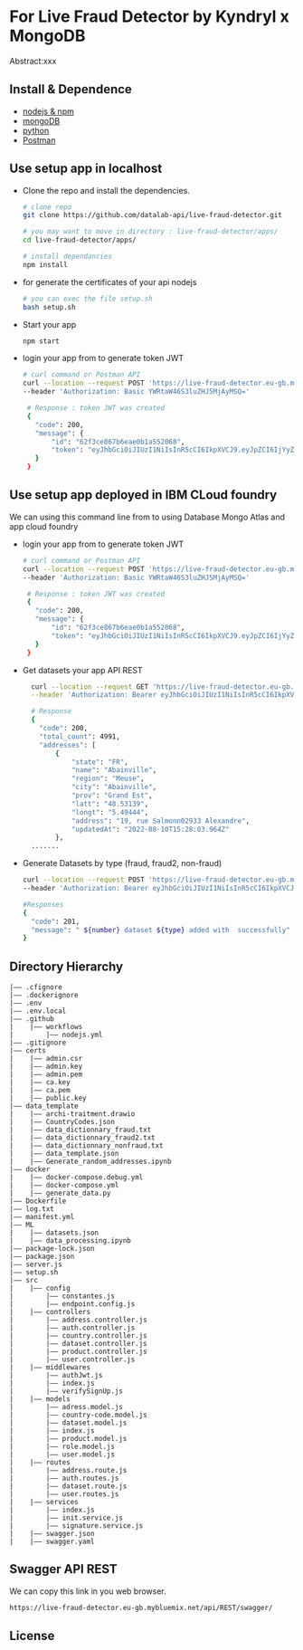 For Live Fraud Detector by
Kyndryl x MongoDB
===

Abstract:xxx

## Install & Dependence

- [nodejs & npm](https://nodejs.org/en/)
- [mongoDB](https://www.mongodb.com/docs/manual/administration/install-community/)
- [python](https://www.python.org/downloads/)
- [Postman](https://www.postman.com/)

## Use setup app in localhost

- Clone the repo and install the dependencies.

  ```bash
  # clone repo
  git clone https://github.com/datalab-api/live-fraud-detector.git 
  ```

  ```bash
  # you may want to move in directory : live-fraud-detector/apps/
  cd live-fraud-detector/apps/
  ```

   ```bash
  # install dependancies
  npm install 
  ```

- for generate the certificates of your api nodejs

  ```bash
  # you can exec the file setup.sh
  bash setup.sh
  ```

- Start your app

  ```bash
  npm start  
  ```
  
- login your app from to generate token JWT

  ```bash
  # curl command or Postman API
  curl --location --request POST 'https://live-fraud-detector.eu-gb.mybluemix.net/api/REST/services/v1/oauth/token/login' \
  --header 'Authorization: Basic YWRtaW46S3luZHJ5MjAyMSQ='
  ```

   ```bash
    # Response : token JWT was created 
    {
      "code": 200,
      "message": {
          "id": "62f3ce867b6eae0b1a552068",
          "token": "eyJhbGciOiJIUzI1NiIsInR5cCI6IkpXVCJ9.eyJpZCI6IjYyZjNjZTg2N2I2ZWFlMGIxYTU1MjA2OCIsInVzZXJuYW1lIjoiYWRtaW4iLCJlbWFpbCI6Im1hbWFkb3UuY2lyZS5ndWlzc2VAa3luZHJ5bC5jb20iLCJyb2xlIjpbIlJPTEVfQURNSU4iXSwidHlwZSI6IkJlYXJlciIsImlhdCI6MTY2MTM0MjE1MiwiZXhwIjoxNjYxMzQzOTUyfQ.c4nNXjD99v6cKgKK26_T7pjNqHURGY8hBnlwre9LeH4"
      }
    }
  ```

## Use setup app deployed in IBM CLoud foundry 
We can using this command line from to using Database Mongo Atlas and app cloud foundry 
- login your app from to generate token JWT

  ```bash
  # curl command or Postman API
  curl --location --request POST 'https://live-fraud-detector.eu-gb.mybluemix.net/api/REST/services/v1/oauth/token/login' \
  --header 'Authorization: Basic YWRtaW46S3luZHJ5MjAyMSQ='
  ```

   ```bash
    # Response : token JWT was created 
    {
      "code": 200,
      "message": {
          "id": "62f3ce867b6eae0b1a552068",
          "token": "eyJhbGciOiJIUzI1NiIsInR5cCI6IkpXVCJ9.eyJpZCI6IjYyZjNjZTg2N2I2ZWFlMGIxYTU1MjA2OCIsInVzZXJuYW1lIjoiYWRtaW4iLCJlbWFpbCI6Im1hbWFkb3UuY2lyZS5ndWlzc2VAa3luZHJ5bC5jb20iLCJyb2xlIjpbIlJPTEVfQURNSU4iXSwidHlwZSI6IkJlYXJlciIsImlhdCI6MTY2MTM0MjE1MiwiZXhwIjoxNjYxMzQzOTUyfQ.c4nNXjD99v6cKgKK26_T7pjNqHURGY8hBnlwre9LeH4"
      }
    }
  ```
  
- Get datasets your app API REST

  ```bash
    curl --location --request GET 'https://live-fraud-detector.eu-gb.mybluemix.net/api/REST/services/v1/adresses?state=FR' \
    --header 'Authorization: Bearer eyJhbGciOiJIUzI1NiIsInR5cCI6IkpXVCJ9.eyJpZCI6IjYyZjNjZTg2N2I2ZWFlMGIxYTU1MjA2OCIsInVzZXJuYW1lIjoiYWRtaW4iLCJlbWFpbCI6Im1hbWFkb3UuY2lyZS5ndWlzc2VAa3luZHJ5bC5jb20iLCJyb2xlIjpbIlJPTEVfQURNSU4iXSwidHlwZSI6IkJlYXJlciIsImlhdCI6MTY2MTM0MjE1MiwiZXhwIjoxNjYxMzQzOTUyfQ.c4nNXjD99v6cKgKK26_T7pjNqHURGY8hBnlwre9LeH4'
  ```
  
  ```bash
    # Response 
    {
      "code": 200,
      "total_count": 4991,
      "addresses": [
          {
              "state": "FR",
              "name": "Abainville",
              "region": "Meuse",
              "city": "Abainville",
              "prov": "Grand Est",
              "latt": "48.53139",
              "longt": "5.49444",
              "address": "19, rue Salmonn02933 Alexandre",
              "updatedAt": "2022-08-10T15:28:03.964Z"
          },
    .......
  ```

- Generate Datasets by type (fraud, fraud2, non-fraud)

  ```bash
  curl --location --request POST 'https://live-fraud-detector.eu-gb.mybluemix.net/api/REST/services/v1/datasets/${type}/add?number=50' \
  --header 'Authorization: Bearer eyJhbGciOiJIUzI1NiIsInR5cCI6IkpXVCJ9.eyJpZCI6IjYyZjNjZTg2N2I2ZWFlMGIxYTU1MjA2OCIsInVzZXJuYW1lIjoiYWRtaW4iLCJlbWFpbCI6Im1hbWFkb3UuY2lyZS5ndWlzc2VAa3luZHJ5bC5jb20iLCJyb2xlIjpbIlJPTEVfQURNSU4iXSwidHlwZSI6IkJlYXJlciIsImlhdCI6MTY2MTMzMzMzMywiZXhwIjoxNjYxMzM1MTMzfQ.kkyBf9TQdhMEVvz6PSK5y6adXtWh-s5uOHhqa4zY490'
  ```

  ```bash
  #Responses
  {
    "code": 201,
    "message": " ${number} dataset ${type} added with  successfully"
  }
  ```

## Directory Hierarchy

```
|—— .cfignore
|—— .dockerignore
|—— .env
|—— .env.local
|—— .github
|    |—— workflows
|        |—— nodejs.yml
|—— .gitignore
|—— certs
|    |—— admin.csr
|    |—— admin.key
|    |—— admin.pem
|    |—— ca.key
|    |—— ca.pem
|    |—— public.key
|—— data_template
|    |—— archi-traitment.drawio
|    |—— CountryCodes.json
|    |—— data_dictionnary_fraud.txt
|    |—— data_dictionnary_fraud2.txt
|    |—— data_dictionnary_nonfraud.txt
|    |—— data_template.json
|    |—— Generate_random_addresses.ipynb
|—— docker
|    |—— docker-compose.debug.yml
|    |—— docker-compose.yml
|    |—— generate_data.py
|—— Dockerfile
|—— log.txt
|—— manifest.yml
|—— ML
|    |—— datasets.json
|    |—— data_processing.ipynb
|—— package-lock.json
|—— package.json
|—— server.js
|—— setup.sh
|—— src
|    |—— config
|        |—— constantes.js
|        |—— endpoint.config.js
|    |—— controllers
|        |—— address.controller.js
|        |—— auth.controller.js
|        |—— country.controller.js
|        |—— dataset.controller.js
|        |—— product.controller.js
|        |—— user.controller.js
|    |—— middlewares
|        |—— authJwt.js
|        |—— index.js
|        |—— verifySignUp.js
|    |—— models
|        |—— adress.model.js
|        |—— country-code.model.js
|        |—— dataset.model.js
|        |—— index.js
|        |—— product.model.js
|        |—— role.model.js
|        |—— user.model.js
|    |—— routes
|        |—— address.route.js
|        |—— auth.routes.js
|        |—— dataset.route.js
|        |—— user.routes.js
|    |—— services
|        |—— index.js
|        |—— init.service.js
|        |—— signature.service.js
|    |—— swagger.json
|    |—— swagger.yaml
```

## Swagger  API REST 
We can copy this link in you web browser. 
  ```bash
  https://live-fraud-detector.eu-gb.mybluemix.net/api/REST/swagger/  
  ```

  
## License

